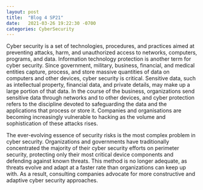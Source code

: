 ```yaml
---
layout: post
title:  "Blog 4 SP21"
date:   2021-03-26 19:22:30 -0700
categories: CyberSecurity 
---
```

Cyber security is a set of technologies, procedures, and practices aimed at preventing attacks, harm, and unauthorized access to networks, computers, programs, and data. Information technology protection is another term for cyber security. Since government, military, business, financial, and medical entities capture, process, and store massive quantities of data on computers and other devices, cyber security is critical. Sensitive data, such as intellectual property, financial data, and private details, may make up a large portion of that data.
In the course of the business, organizations send sensitive data through networks and to other devices, and cyber protection refers to the discipline devoted to safeguarding the data and the applications that process or store it. Companies and organisations are becoming increasingly vulnerable to hacking as the volume and sophistication of these attacks rises.


The ever-evolving essence of security risks is the most complex problem in cyber security. Organizations and governments have traditionally concentrated the majority of their cyber security efforts on perimeter security, protecting only their most critical device components and defending against known threats. 
This method is no longer adequate, as threats evolve and adapt at a faster rate than organizations can keep up with. As a result, consulting companies advocate for more constructive and adaptive cyber security approaches.

























